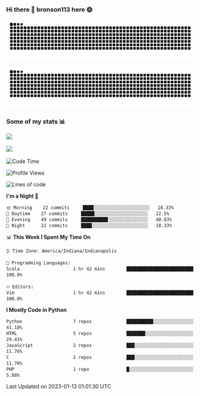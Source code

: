 ### Hi there 👋 bronson113 here 🌞
<div align="center">

![GitHub Snake Light](https://raw.githubusercontent.com/bronson113/bronson113/snake/github-snake.svg#gh-light-mode-only)

![GitHub Snake dark](https://raw.githubusercontent.com/bronson113/bronson113/snake/github-snake-dark.svg#gh-dark-mode-only)

</div>

### Some of my stats 📊
![](https://github-readme-stats.vercel.app/api?username=bronson113&theme=transparent&show_icons=true)

![](https://github-readme-stats.vercel.app/api/top-langs/?username=bronson113&theme=transparent&layout=compact&card_width=445)



<!--START_SECTION:waka-->
![Code Time](http://img.shields.io/badge/Code%20Time-2%20hrs%2022%20mins-blue)

![Profile Views](http://img.shields.io/badge/Profile%20Views-290-blue)

![Lines of code](https://img.shields.io/badge/From%20Hello%20World%20I%27ve%20Written-118%20Thousand%20lines%20of%20code-blue)

**I'm a Night 🦉** 

```text
🌞 Morning    22 commits     ████░░░░░░░░░░░░░░░░░░░░░   18.33% 
🌆 Daytime    27 commits     █████░░░░░░░░░░░░░░░░░░░░   22.5% 
🌃 Evening    49 commits     ██████████░░░░░░░░░░░░░░░   40.83% 
🌙 Night      22 commits     ████░░░░░░░░░░░░░░░░░░░░░   18.33%

```


📊 **This Week I Spent My Time On** 

```text
⌚︎ Time Zone: America/Indiana/Indianapolis

💬 Programming Languages: 
Scala                    1 hr 42 mins        █████████████████████████   100.0%

🔥 Editors: 
Vim                      1 hr 42 mins        █████████████████████████   100.0%

```

**I Mostly Code in Python** 

```text
Python                   7 repos             ██████████░░░░░░░░░░░░░░░   41.18% 
HTML                     5 repos             ███████░░░░░░░░░░░░░░░░░░   29.41% 
JavaScript               2 repos             ███░░░░░░░░░░░░░░░░░░░░░░   11.76% 
C                        2 repos             ███░░░░░░░░░░░░░░░░░░░░░░   11.76% 
PHP                      1 repo              █░░░░░░░░░░░░░░░░░░░░░░░░   5.88%

```



 Last Updated on 2023-01-13 01:01:30 UTC
<!--END_SECTION:waka-->
